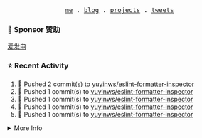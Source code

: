 <p align="center">
  <samp>
    <a href="https://yuy1n.io">me</a> .
    <a href="https://yuy1n.io/blog">blog</a> .
    <a href="https://yuy1n.io/projects">projects</a> .
    <a href="https://twitter.com/yuyinws">tweets</a>
  </samp>
</p>

### 💖 Sponsor 赞助

[爱发电](https://afdian.com/a/yuyinws)

### ⭐️ Recent Activity
<!--RECENT_ACTIVITY:start-->
1. 💪 Pushed 2 commit(s) to [yuyinws/eslint-formatter-inspector](https://github.com/yuyinws/eslint-formatter-inspector)<br>
2. 💪 Pushed 1 commit(s) to [yuyinws/eslint-formatter-inspector](https://github.com/yuyinws/eslint-formatter-inspector)<br>
3. 💪 Pushed 1 commit(s) to [yuyinws/eslint-formatter-inspector](https://github.com/yuyinws/eslint-formatter-inspector)<br>
4. 💪 Pushed 1 commit(s) to [yuyinws/eslint-formatter-inspector](https://github.com/yuyinws/eslint-formatter-inspector)<br>
5. 💪 Pushed 1 commit(s) to [yuyinws/eslint-formatter-inspector](https://github.com/yuyinws/eslint-formatter-inspector)<br>
<!--RECENT_ACTIVITY:end-->

<details>
  <summary>
  More Info
  </summary>

[![wakatime](https://wakatime.com/badge/user/51143705-a99d-4e70-b101-fd9e1cb44e71.svg)](https://wakatime.com/@51143705-a99d-4e70-b101-fd9e1cb44e71)

<img src="https://cdn.jsdelivr.net/gh/yuyinws/yuyinws/gitmand.svg" />
<br />
<img src="https://card.yuy1n.io/card/76561198340841543/dark,bg-game-1850570" />
<br />
<img src="https://cdn.jsdelivr.net/gh/yuyinws/yuyinws/github-metrics.svg" />
</details>
